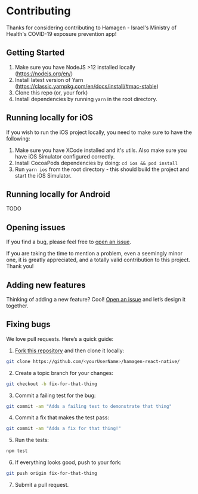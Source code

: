 # Contributing

Thanks for considering contributing to Hamagen - Israel's Ministry of Health's COVID-19 exposure prevention app!

## Getting Started

1. Make sure you have NodeJS >12 installed locally (https://nodejs.org/en/)
2. Install latest version of Yarn (https://classic.yarnpkg.com/en/docs/install/#mac-stable)
3. Clone this repo (or, your fork)
4. Install dependencies by running `yarn` in the root directory.

## Running locally for iOS

If you wish to run the iOS project locally, you need to make sure to have the following:

1. Make sure you have XCode installed and it's utils. Also make sure you have iOS Simulator configured correctly.
2. Install CocoaPods dependencies by doing: `cd ios && pod install`
3. Run `yarn ios` from the root directory - this should build the project and start the iOS Simulator.

## Running locally for Android

TODO

## Opening issues

If you find a bug, please feel free to [open an issue](https://github.com/MohGovIL/hamagen-react-native/issues).

If you are taking the time to mention a problem, even a seemingly minor one, it is greatly appreciated, and a totally valid contribution to this project. Thank you!


## Adding new features

Thinking of adding a new feature? Cool! [Open an issue](https://github.com/MohGovIL/hamagen-react-native/issues) and let’s design it together.

## Fixing bugs

We love pull requests. Here’s a quick guide:

1. [Fork this repository](https://github.com/MohGovIL/hamagen-react-native/) and then clone it locally:

  ```bash
  git clone https://github.com/<yourUserName>/hamagen-react-native/
  ```

2. Create a topic branch for your changes:

  ```bash
  git checkout -b fix-for-that-thing
  ```
3. Commit a failing test for the bug:

  ```bash
  git commit -am "Adds a failing test to demonstrate that thing"
  ```

4. Commit a fix that makes the test pass:

  ```bash
  git commit -am "Adds a fix for that thing!"
  ```

5. Run the tests:

  ```bash
  npm test
  ```

6. If everything looks good, push to your fork:

  ```bash
  git push origin fix-for-that-thing
  ```

7. Submit a pull request.
